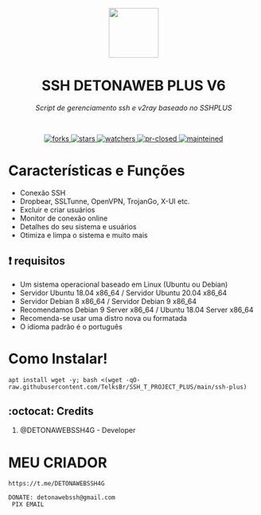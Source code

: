
<p align="center">
 <div align="center"> <img src="https://uploaddeimagens.com.br/images/004/361/056/full/unnamed.jpg?1676942676" width="100" img> <h1 align="center"> SSH DETONAWEB PLUS V6 </h1></div>
 <p align="center"><i>Script de gerenciamento ssh e v2ray baseado no SSHPLUS</i></p>
</p>
  <br/>
  <p align="center">
    <a href="https://github.com/detonaweb">
      <img alt="forks" src="https://img.shields.io/github/forks/telksbr/SSH_T_PROJECT_PLUS.svg" />
    </a>
    <a href="https://github.com/detonaweb">
      <img alt="stars" src="https://img.shields.io/github/stars/telksbr/SSH_T_PROJECT_PLUS.svg" />
    </a>
    <a href="https://github.com/detonaweb">
      <img alt="watchers" src="https://img.shields.io/github/watchers/telksbr/SSH_T_PROJECT_PLUS.svg" />
    </a>
    <a href="https://github.com/detonaweb">
      <img alt="pr-closed" src="https://img.shields.io/github/issues-pr-closed/telksbr/SSH_T_PROJECT_PLUS.svg" />
    </a>
    <a href="https://github.com/detonaweb">
      <img alt="mainteined" src="https://img.shields.io/badge/Maintained%3F-yes-green.svg" />
    </a>
  </p>

# Características e Funções

- Conexão SSH
- Dropbear, SSLTunne, OpenVPN, TrojanGo, X-UI etc.
- Excluir e criar usuários
- Monitor de conexão online
- Detalhes do seu sistema e usuários
- Otimiza e limpa o sistema e muito mais

## :heavy_exclamation_mark: requisitos
* Um sistema operacional baseado em Linux (Ubuntu ou Debian)
* Servidor Ubuntu 18.04 x86_64 / Servidor Ubuntu 20.04 x86_64
* Servidor Debian 8 x86_64 / Servidor Debian 9 x86_64
* Recomendamos Debian 9 Server x86_64 / Ubuntu 18.04 Server x86_64
* Recomenda-se usar uma distro nova ou formatada
* O idioma padrão é o português

# Como Instalar!

````
apt install wget -y; bash <(wget -qO- raw.githubusercontent.com/TelksBr/SSH_T_PROJECT_PLUS/main/ssh-plus)
````
## :octocat: Credits
1. @DETONAWEBSSH4G - Developer 

# MEU CRIADOR
```
https://t.me/DETONAWEBSSH4G
```
```
DONATE: detonawebssh@gmail.com
 PIX EMAIL
```
